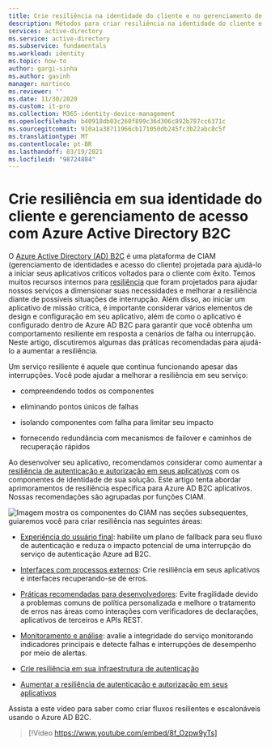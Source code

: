 ```yaml
---
title: Crie resiliência na identidade do cliente e no gerenciamento de acesso usando o Azure AD B2C | Microsoft Docs
description: Métodos para criar resiliência na identidade do cliente e gerenciamento de acesso usando o Azure AD B2C
services: active-directory
ms.service: active-directory
ms.subservice: fundamentals
ms.workload: identity
ms.topic: how-to
author: gargi-sinha
ms.author: gasinh
manager: martinco
ms.reviewer: ''
ms.date: 11/30/2020
ms.custom: it-pro
ms.collection: M365-identity-device-management
ms.openlocfilehash: b40918db03c260f899c36d306c892b787cc6371c
ms.sourcegitcommit: 910a1a38711966cb171050db245fc3b22abc8c5f
ms.translationtype: MT
ms.contentlocale: pt-BR
ms.lasthandoff: 03/19/2021
ms.locfileid: "98724884"
---
```

# <a name="build-resilience-in-your-customer-identity-and-access-management-with-azure-active-directory-b2c"></a>Crie resiliência em sua identidade do cliente e gerenciamento de acesso com Azure Active Directory B2C

O [Azure Active Directory (AD) B2C](../../active-directory-b2c/overview.md) é uma plataforma de CIAM (gerenciamento de identidades e acesso do cliente) projetada para ajudá-lo a iniciar seus aplicativos críticos voltados para o cliente com êxito. Temos muitos recursos internos para [resiliência](https://azure.microsoft.com/blog/advancing-azure-active-directory-availability/) que foram projetados para ajudar nossos serviços a dimensionar suas necessidades e melhorar a resiliência diante de possíveis situações de interrupção. Além disso, ao iniciar um aplicativo de missão crítica, é importante considerar vários elementos de design e configuração em seu aplicativo, além de como o aplicativo é configurado dentro de Azure AD B2C para garantir que você obtenha um comportamento resiliente em resposta a cenários de falha ou interrupção. Neste artigo, discutiremos algumas das práticas recomendadas para ajudá-lo a aumentar a resiliência.

Um serviço resiliente é aquele que continua funcionando apesar das interrupções. Você pode ajudar a melhorar a resiliência em seu serviço:

- compreendendo todos os componentes

- eliminando pontos únicos de falhas

- isolando componentes com falha para limitar seu impacto

- fornecendo redundância com mecanismos de failover e caminhos de recuperação rápidos

Ao desenvolver seu aplicativo, recomendamos considerar como aumentar a [resiliência de autenticação e autorização em seus aplicativos](resilience-app-development-overview.md) com os componentes de identidade de sua solução. Este artigo tenta abordar aprimoramentos de resiliência específica para Azure AD B2C aplicativos. Nossas recomendações são agrupadas por funções CIAM.

![Imagem mostra os componentes do CIAM ](media/resilience-b2c/high-level-components.png) nas seções subsequentes, guiaremos você para criar resiliência nas seguintes áreas:

- [Experiência do usuário final](resilient-end-user-experience.md): habilite um plano de fallback para seu fluxo de autenticação e reduza o impacto potencial de uma interrupção do serviço de autenticação Azure ad B2C.

- [Interfaces com processos externos](resilient-external-processes.md): Crie resiliência em seus aplicativos e interfaces recuperando-se de erros.  

- [Práticas recomendadas para desenvolvedores](resilience-b2c-developer-best-practices.md): Evite fragilidade devido a problemas comuns de política personalizada e melhore o tratamento de erros nas áreas como interações com verificadores de declarações, aplicativos de terceiros e APIs REST.

- [Monitoramento e análise](resilience-with-monitoring-alerting.md): avalie a integridade do serviço monitorando indicadores principais e detecte falhas e interrupções de desempenho por meio de alertas.

- [Crie resiliência em sua infraestrutura de autenticação](resilience-in-infrastructure.md)

- [Aumentar a resiliência de autenticação e autorização em seus aplicativos](resilience-app-development-overview.md)

Assista a este vídeo para saber como criar fluxos resilientes e escalonáveis usando o Azure AD B2C.
>[!Video https://www.youtube.com/embed/8f_Ozpw9yTs]
